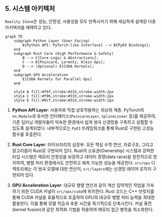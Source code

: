## 5. 시스템 아키텍처

`Reality Stone`은 성능, 안정성, 사용성을 모두 만족시키기 위해 세심하게 설계된 다층 아키텍처를 채택하고 있다.

```mermaid
graph TD
    subgraph Python Layer (User Facing)
        A[Python API: PyTorch-like Interface] --> B{PyO3 Bindings};
    end
    subgraph Rust Core (High Performance & Safety)
        B --> C[Core Logic & Abstractions];
        C --> D[Poincaré, Lorentz, Klein Ops];
        D --> |Optional| E[CUDA Kernels];
    end
    subgraph GPU Acceleration
        E[CUDA Kernels for Parallel Ops]
    end

    style A fill:#f9f,stroke:#333,stroke-width:2px
    style C fill:#f96,stroke:#333,stroke-width:2px
    style E fill:#9cf,stroke:#333,stroke-width:2px
```

1.  **Python API Layer**: 사용자와 직접 상호작용하는 최상위 계층. PyTorch의 `nn.Module`과 유사한 인터페이스(`PoincareLayer`, `SplineLinear` 등)를 제공하여, 기존 딥러닝 개발자들이 익숙한 환경에서 쉽게 쌍곡 신경망을 구축하고 실험할 수 있도록 설계되었다. 내부적으로는 `PyO3` 프레임워크를 통해 Rust로 구현된 고성능 함수를 호출한다.

2.  **Rust Core Layer**: 라이브러리의 심장부. 모든 핵심 수학 연산, 자료구조, 그리고 알고리즘이 Rust로 구현되어 있다. Rust의 소유권(Ownership) 시스템과 강력한 타입 시스템은 메모리 안정성을 보장하고 데이터 경쟁(data race)을 원천적으로 방지하여, 병렬 처리 환경에서도 안전하고 예측 가능한 성능을 제공한다. `src/ops` 디렉토리에는 각 쌍곡 모델에 대한 연산이, `src/layers`에는 신경망 레이어 로직이 구현되어 있다.

3.  **GPU Acceleration Layer**: 대규모 행렬 연산과 같이 계산 집약적인 작업을 가속하기 위한 CUDA 커널이 `src/ops/cuda`에 위치한다. Rust 코드는 C++ 브릿지를 통해 CUDA 커널을 효율적으로 호출하여 GPU의 대규모 병렬 처리 능력을 최대한 활용한다. 이를 통해 모델 학습과 추론 시간을 획기적으로 단축시킨다. 커널 퓨전(kernel fusion)과 같은 최적화 기법을 적용하여 메모리 접근 병목을 최소화한다. 